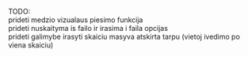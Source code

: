 TODO: <br>
prideti medzio vizualaus piesimo funkcija <br>
prideti nuskaityma is failo ir irasima i faila opcijas <br>
prideti galimybe irasyti skaiciu masyva atskirta tarpu (vietoj ivedimo po viena skaiciu)
